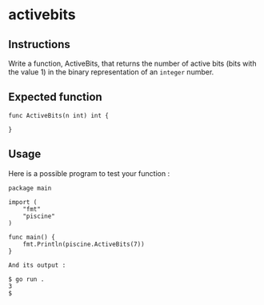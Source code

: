 # activebits
## Instructions

Write a function, ActiveBits, that returns the number of active bits (bits with the value 1) in the binary representation of an `integer` number.
## Expected function

```
func ActiveBits(n int) int {

}
```

## Usage

Here is a possible program to test your function :

```
package main

import (
	"fmt"
	"piscine"
)

func main() {
	fmt.Println(piscine.ActiveBits(7))
}

And its output :

$ go run .
3
$
```